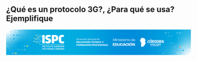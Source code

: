 ## ¿Qué es un protocolo 3G?, ¿Para qué se usa? Ejemplifique

![Final](/assets/Curso%20ISPC%20final.png)